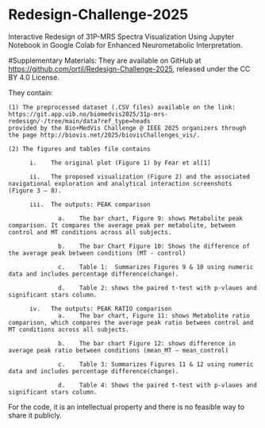 # Redesign-Challenge-2025
Interactive Redesign of 31P-MRS Spectra Visualization Using Jupyter Notebook in Google Colab for Enhanced Neurometabolic Interpretation. 

#Supplementary Materials:
They  are available on GitHub at https://github.com/ortil/Redesign-Challenge-2025, released under the CC BY 4.0 License. 

They contain:

    (1) The preprocessed dataset (.CSV files) available on the link:  https://git.app.uib.no/biomedvis2025/31p-mrs-redesign/-/tree/main/data?ref_type=heads  
    provided by the Bio+MedVis Challenge @ IEEE 2025 organizers through  the page http://biovis.net/2025/biovisChallenges_vis/.

    (2) The figures and tables file contains

          i.	The original plot (Figure 1) by Fear et al[1]

          ii.	The proposed visualization (Figure 2) and the associated navigational exploration and analytical interaction screenshots (Figure 3 – 8).

          iii.	The outputs: PEAK comparison 

                  a.	The bar chart, Figure 9: shows Metabolite peak comparison. It compares the average peak per metabolite, between control and MT conditions across all subjects.

                  b.	The bar Chart Figure 10: Shows the difference of the average peak between conditions (MT - control)

                  c.	Table 1:  Summarizes Figures 9 & 10 using numeric data and includes percentage difference(change).

                  d.	Table 2: shows the paired t-test with p-vlaues and significant stars column.

          iv.	The outputs: PEAK RATIO comparison 
                  a.	The bar chart, Figure 11: shows Metabolite ratio comparison, which compares the average peak ratio between control and MT conditions across all subjects.
                  
                  b.	The bar chart Figure 12: shows difference in average peak ratio between conditions (mean_MT – mean_control)
                  
                  c.	Table 3: Summarizes Figures 11 & 12 using numeric data and includes percentage difference(change).
                  
                  d.	Table 4: Shows the paired t-test with p-vlaues and significant stars column.

For the code, it is an intellectual property and there is no feasible way to share it publicly.
